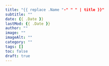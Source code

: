 ```yaml
---
title: "{{ replace .Name "-" " " | title }}"
subtitle: ""
date: {{ .Date }}
lastMod: {{ .Date }}
author: ""
image: ""
imageAlt: ""
category: ""
tags: []
toc: false
draft: true
---
```

